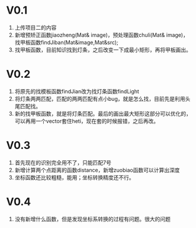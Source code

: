 # V0.1
1. 上传项目二的内容
2. 新增预矫正函数jiaozheng(Mat& image)，预处理函数chuli(Mat& image)，找甲板函数findJiban(Mat&image,Mat&src);
3. 找甲板函数，目前知识找到灯条，之后改变一下成最小矩形，再将甲板画出。
# V0.2
1. 将原先的找模板函数findJian改为找灯条函数findLight
2. 将灯条两两匹配，匹配的两两匹配有点小bug，就是怎么找，目前先是利用头尾匹配找。
3. 新的找甲板函数，就是将灯条匹配。最后的画出最大矩形这部分可以优化的，可以再用一个vector套住heti，现在套的时候报错，之后再改。
# V0.3
1. 首先现在的识别完全用不了，只能匹配7号
2. 新增计算两个点距离的函数distance，新增zuobiao函数可以计算出深度
3. 坐标函数还比较粗糙，能用；坐标转换精度还不行。
# V0.4
1. 没有新增什么函数，但是发现坐标系转换的过程有问题。很大的问题